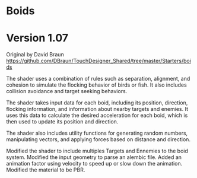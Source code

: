 # Boids
# Version 1.07

Original by David Braun
https://github.com/DBraun/TouchDesigner_Shared/tree/master/Starters/boids

The shader uses a combination of rules such as separation, alignment, and cohesion
to simulate the flocking behavior of birds or fish. It also includes collision avoidance
and target seeking behaviors.

The shader takes input data for each boid, including its position, direction, flocking information,
and information about nearby targets and enemies. It uses this data to calculate the desired
acceleration for each boid, which is then used to update its position and direction.

The shader also includes utility functions for generating random numbers, manipulating vectors,
and applying forces based on distance and direction.

Modified the shader to include multiples Targets and Ennemies to the boid system. 
Modified the input geometry to parse an alembic file. 
Added an animation factor using velocity to speed up or slow down the animation. 
Modified the material to be PBR.